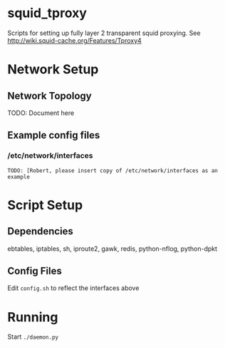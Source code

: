 squid_tproxy
============

Scripts for setting up fully layer 2 transparent squid proxying. 
See http://wiki.squid-cache.org/Features/Tproxy4


Network Setup
=============

Network Topology
----------------

TODO: Document here


Example config files
--------------------

### /etc/network/interfaces
    TODO: [Robert, please insert copy of /etc/network/interfaces as an example

Script Setup
============

Dependencies
------------
ebtables, iptables, sh, iproute2, gawk, redis, python-nflog, python-dpkt

Config Files
------------

Edit `config.sh` to reflect the interfaces above


Running
=======

Start `./daemon.py`
